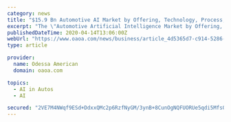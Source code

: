 ```yaml
---
category: news
title: "$15.9 Bn Automotive AI Market by Offering, Technology, Process, Drive and Region - Global Forecast to 2027 - ResearchAndMarkets.com"
excerpt: "The \"Automotive Artificial Intelligence Market by Offering, Technology, Process, Drive, and Region - Global Forecast to 2027\" report has been added to ResearchAndMarkets.com's offering."
publishedDateTime: 2020-04-14T13:06:00Z
webUrl: "https://www.oaoa.com/news/business/article_4d5365d7-c914-5286-a4ec-0eec6cd17410.html"
type: article

provider:
  name: Odessa American
  domain: oaoa.com

topics:
  - AI in Autos
  - AI

secured: "2VE7M4NWqf9ESd+DdxxQMc2p6RzfNyGM/3ynB+8CunOgNQFUORUe5qdi5MfsOciXPaA32GPN4n1ZV8zovIbbftxbnHFq/3IPJI60XKqvjxww+bh3RNIUrn4U2XK0AFt6BSQcJht74sPU1RK8E1qq6ZO0KT5uMVV3JmZ9qGcGZSpQvBfEhSfK4CYVSva8kre2oRHsBZJHPI4iRXvzs2g3xynEmO6LFvqz+GnY2fiNbv1RASvkBH1qznij/y/tdU0g4sZaT2fwDlE2U7Q9F7UIWrqfmDU7u3NroIrdbsbhVbAwkWssaqmMJES7fYj/vnnN;7ZRTVCLJ6/bmIEBgx/pyOA=="
---
```


